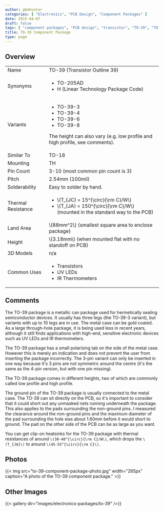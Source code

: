 ```yaml
---
author: gbmhunter
categories: [ "Electronics", "PCB Design", "Component Packages" ]
date: 2015-04-07
draft: false
tags: [ "component packages", "PCB design", "transistor", "TO-39", "TO-205AD" ]
title: TO-39 Component Package
type: page
---
```


## Overview

<table>
<tbody>
<tr>
    <td>Name</td>
    <td >TO-39 (Transistor Outline 39)</td>
</tr>
<tr>
<td>Synonyms</td>
<td>
    <ul>
        <li>TO-205AD</li>
        <li>H (Linear Technology Package Code)</li>
    </ul>
</td>
</tr>
<tr>
    <td>Variants</td>
    <td>
        <ul>
            <li>TO-39-3</li>
            <li>TO-39-4</li>
            <li>TO-39-6</li>
            <li>TO-39-8</li>
        </ul>
        <p>The height can also vary (e.g. low profile and high profile, see comments).</p>
    </td>
</tr>
<tr>
    <td>Similar To</td>
    <td >TO-18</td>
</tr>
<tr>
    <td>Mounting</td>
    <td>TH</td>
</tr>
<tr >
<td >Pin Count
</td>
<td >3-10 (most common pin count is 3)
</td></tr><tr >
<td >Pitch
</td>
<td >2.54mm (100mil)
</td></tr><tr >
<td >Solderability
</td>
<td >Easy to solder by hand.
</td>
</tr>
<tr>
    <td>Thermal Resistance</td>
    <td>
        <ul>
            <li>\(T_{JC} = 15^{\circ}{\rm C}/W\)</li>
            <li>\(T_{JA} = 150^{\circ}{\rm C}/W\) (mounted in the standard way to the PCB)</li>
        </ul>
    </td>
</tr>
<tr>
<td>Land Area</td>
<td >\(88mm^2\) (smallest square area to enclose package)
</td></tr><tr >
<td >Height
</td>
<td >\(3.18mm\) (when mounted flat with no standoff on PCB)
</td></tr><tr >
<td >3D Models
</td>
<td >n/a
</td>
</tr>
<tr>
    <td >Common Uses
    </td>
    <td>
        <ul>
            <li>Transistors</li>
            <li>UV LEDs</li>
            <li>IR Thermometers</li>
        </ul>
    </td>
</tr>
</tbody></table>

## Comments

The TO-39 package is a metallic can package used for hermetically sealing semiconductor devices. It usually has three legs (the TO-39-3 variant), but variants with up to 10 legs are in use. The metal case can be gold coated. As a large through-hole package, it is being used less in recent years, although it still finds applications with high-end, sensitive electronic devices such as UV LEDs and IR thermometers.

The TO-39 package has a small polarising tab on the side of the metal case. However this is merely an indication and does not prevent the user from inserting the package incorrectly. The 3-pin variant can only be inserted in one way because it's 3 pins are not symmetric around the centre (it's the same as the 4-pin version, but with one pin missing).

The TO-39 package comes in different heights, two of which are commonly called low profile and high profile.

The ground pin of the TO-39 package is usually connected to the metal case. The TO-39 can sit directly on the PCB, so it's important to consider that it could short out any unmasked nets running underneath the package. This also applies to the pads surrounding the non-ground pins. I measured the clearance around the non-ground pins and the maximum diameter of the pad surrounding the hole was about 1.60mm before it would short to ground. The pad on the other side of the PCB can be as large as you want.

You can get clip-on heatsinks for the TO-39 package with thermal resistances of around `\(30-40^{\circ}{\rm C}/W\)`, which drops the `\(T_{JA}\)` to around `\(45-55^{\circ}{\rm C}\)`.

## Photos

{{< img src="to-39-component-package-photo.jpg" width="265px" caption="A photo of the TO-39 component package."  >}}

## Other Images

{{< gallery dir="images/electronics-packages/to-39" />}}